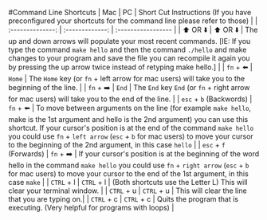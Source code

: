 #Command Line Shortcuts
| Mac |  PC   | Short Cut Instructions (If you have preconfigured your shortcuts for the command line please refer to those) |
| :--------------: | :-------------: | :----------------- |
| :arrow_up: OR  :arrow_down: | :arrow_up: OR  :arrow_down: | The up and down arrows will populate your most recent commands. [IE: If you type the command `make hello` and then the command `./hello` and make changes to your program and save the file you can recompile it again you by pressing the up arrow twice instead of retyping make hello.] |
| `fn` + :arrow_left:  | `Home`  | The `Home` key (or `fn` + left arrow for mac users) will take you to the beginning of the line.    |
| `fn` + :arrow_right:  | `End` | The `End` key `End` (or `fn` + right arrow for mac users) will take you to the end of the line.    |
| `esc` + `b` (Backwords)  | `fn` + :arrow_left:  | To move between arguments on the line (for example `make hello`, make is the 1st argument and hello is the 2nd argument) you can use this shortcut. If your cursor's position is at the end of the command `make hello` you could use `fn` + `left arrow` (`esc` + `b` for mac users) to move your cursor to the beginning of the 2nd argument, in this case `hello`    |
| `esc` + `f` (Forwards) | `fn` + :arrow_right:  | If your cursor's position is at the beginning of the word hello in the command `make hello` you could use `fn` + `right arrow` (`esc` + `b` for mac users) to move your cursor to the end of the 1st argument, in this case `make`    |
| `CTRL` + l | `CTRL` + l | (Both shortcuts use the Letter L) This will clear your terminal window. |
| `CTRL` + u | `CTRL` + u | This will clear the line that you are typing on.|
| `CTRL` + c | `CTRL` + c | Quits the program that is executing. (Very helpful for programs with loops) |

